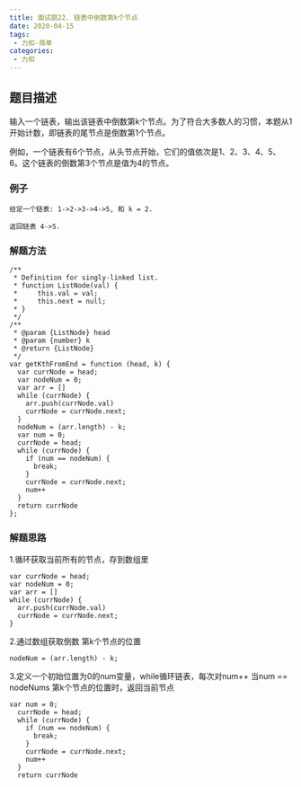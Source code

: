 ```yaml
---
title: 面试题22. 链表中倒数第k个节点
date: 2020-04-15
tags:
 - 力扣-简单
categories: 
 - 力扣
---
```


## 题目描述
输入一个链表，输出该链表中倒数第k个节点。为了符合大多数人的习惯，本题从1开始计数，即链表的尾节点是倒数第1个节点。

例如，一个链表有6个节点，从头节点开始，它们的值依次是1、2、3、4、5、6。这个链表的倒数第3个节点是值为4的节点。
### 例子
```
给定一个链表: 1->2->3->4->5, 和 k = 2.

返回链表 4->5.
```



### 解题方法

```
/**
 * Definition for singly-linked list.
 * function ListNode(val) {
 *     this.val = val;
 *     this.next = null;
 * }
 */
/**
 * @param {ListNode} head
 * @param {number} k
 * @return {ListNode}
 */
var getKthFromEnd = function (head, k) {
  var currNode = head;
  var nodeNum = 0;
  var arr = []
  while (currNode) {
    arr.push(currNode.val)
    currNode = currNode.next;
  }
  nodeNum = (arr.length) - k;
  var num = 0;
  currNode = head;
  while (currNode) {
    if (num == nodeNum) {
      break;
    }
    currNode = currNode.next;
    num++
  }
  return currNode
};
```
### 解题思路

1.循环获取当前所有的节点，存到数组里

```
var currNode = head;
var nodeNum = 0;
var arr = []
while (currNode) {
  arr.push(currNode.val)
  currNode = currNode.next;
}
```

2.通过数组获取倒数 第k个节点的位置

```
nodeNum = (arr.length) - k;
```

3.定义一个初始位置为0的num变量，while循环链表，每次对num++ 
当num == nodeNums 第k个节点的位置时，返回当前节点

```
var num = 0;
  currNode = head;
  while (currNode) {
    if (num == nodeNum) {
      break;
    }
    currNode = currNode.next;
    num++
  }
  return currNode
```
